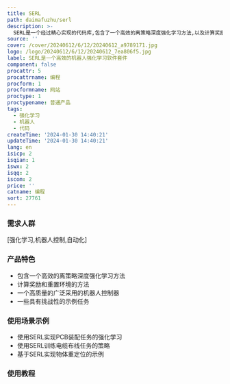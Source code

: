 ```yaml
---
title: SERL
path: daimafuzhu/serl
description: >-
  SERL是一个经过精心实现的代码库,包含了一个高效的离策略深度强化学习方法,以及计算奖励和重置环境的方法,一个高质量的广泛采用的机器人控制器,以及一些具有挑战性的示例任务。它为社区提供了一个资源,描述了它的设计选择,并呈现了实验结果。令人惊讶的是,我们发现我们的实现可以实现非常高效的学习,仅需25到50分钟的训练即可获得PCB装配、电缆布线和物体重定位等策略,改进了文献中报告的类似任务的最新结果。这些策略实现了完美或接近完美的成功率,即使在扰动下也具有极强的鲁棒性,并呈现出新兴的恢复和修正行为。我们希望这些有前途的结果和我们的高质量开源实现能为机器人社区提供一个工具,以促进机器人强化学习的进一步发展。
source: ''
cover: /cover/20240612/6/12/20240612_a9789171.jpg
logo: /logo/20240612/6/12/20240612_7ea806f5.jpg
label: SERL是一个高效的机器人强化学习软件套件
component: false
procattr: 5
procattrname: 编程
procform: 1
procformname: 网站
proctype: 1
proctypename: 普通产品
tags:
  - 强化学习
  - 机器人
  - 代码
createTime: '2024-01-30 14:40:21'
updateTime: '2024-01-30 14:40:21'
lang: en
isicp: 2
isqian: 1
iswx: 2
isqq: 2
iscom: 2
price: ''
catname: 编程
sort: 27761
---
```




### 需求人群
[强化学习,机器人控制,自动化]

### 产品特色
- 包含一个高效的离策略深度强化学习方法
- 计算奖励和重置环境的方法
- 一个高质量的广泛采用的机器人控制器
- 一些具有挑战性的示例任务

### 使用场景示例
- 使用SERL实现PCB装配任务的强化学习
- 使用SERL训练电缆布线任务的策略
- 基于SERL实现物体重定位的示例

### 使用教程


  
